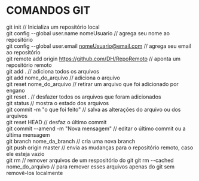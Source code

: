 # COMANDOS GIT

git init // Inicializa um repositório local <br>
git config --global user.name nomeUsuario // agrega seu nome ao repositório <br>
git config --global user.email nomeUsuario@email.com // agrega seu email ao repositório <br>
git remote add origin https://github.com/DH/RepoRemoto // aponta um repositório remoto <br>
git add . // adiciona todos os arquivos <br>
git add nome_do_arquivo // adiciona o arquivo <br>
git reset nome_do_arquivo // retirar um arquivo que foi adicionado por engano <br>
git reset . // desfazer todos os arquivos que foram adicionados <br>
git status // mostra o estado dos arquivos <br>
git commit -m "o que foi feito" // salva as alterações do arquivo ou dos arquivos <br>
git reset HEAD // desfaz o último commit <br>
git commit --amend -m "Nova mensagem" // editar o último commit ou a última mensagem <br>
git branch nome_da_branch // cria uma nova branch <br>
git push origin master // envia as mudanças para o repositório remoto, caso ele esteja vazio <br>
git rm // remover arquivos de um respositório do git
git rm --cached nome_do_arquivo // para remover esses arquivos apenas do git sem removê-los localmente
